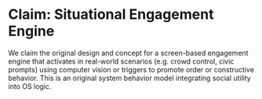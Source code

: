 # Claim: Situational Engagement Engine

We claim the original design and concept for a screen-based engagement engine that activates in real-world scenarios (e.g. crowd control, civic prompts) using computer vision or triggers to promote order or constructive behavior. This is an original system behavior model integrating social utility into OS logic.
